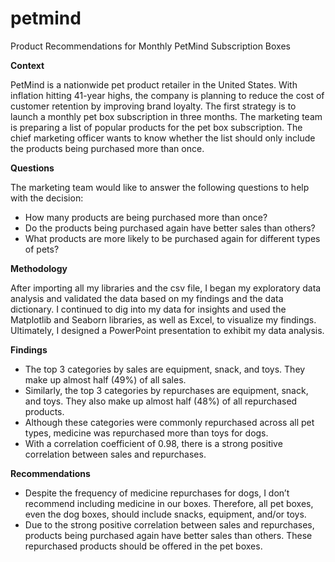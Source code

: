 # petmind
Product Recommendations for Monthly PetMind Subscription Boxes

**Context**

PetMind is a nationwide pet product retailer in the United States. With inflation hitting 41-year
highs, the company is planning to reduce the cost of customer retention by improving brand
loyalty. The first strategy is to launch a monthly pet box subscription in three months.
The marketing team is preparing a list of popular products for the pet box subscription. The
chief marketing officer wants to know whether the list should only include the products being
purchased more than once.

**Questions**

The marketing team would like to answer the following questions to help with the decision:

* How many products are being purchased more than once?
* Do the products being purchased again have better sales than others?
* What products are more likely to be purchased again for different types of pets?

**Methodology**

After importing all my libraries and the csv file, I began my exploratory data analysis and validated the data based on my findings and the data dictionary. I continued to dig into my data for insights and used the Matplotlib and Seaborn libraries, as well as Excel, to visualize my findings. Ultimately, I designed a PowerPoint presentation to exhibit my data analysis.

**Findings**

* The top 3 categories by sales are equipment, snack, and toys. They make up almost half (49%) of all sales. 
* Similarly, the top 3 categories by repurchases are equipment, snack, and toys. They also make up almost half (48%) of all repurchased products.
* Although these categories were commonly repurchased across all pet types, medicine was repurchased more than toys for dogs.
* With a correlation coefficient of 0.98, there is a strong positive correlation between sales and repurchases. 

**Recommendations**

* Despite the frequency of medicine repurchases for dogs, I don’t recommend including medicine in our boxes. Therefore, all pet boxes, even the dog boxes, should include snacks, equipment, and/or toys.
* Due to the strong positive correlation between sales and repurchases, products being purchased again have better sales than others. These repurchased products should be offered in the pet boxes.

